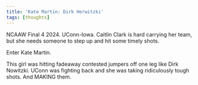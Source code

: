 ```yaml
---
title: 'Kate Martin: Dirk Herwitzki'
tags: [thoughts]
---
```


NCAAW Final 4 2024. UConn-Iowa. Caitlin Clark is hard carrying her team, but she needs someone to step up and hit some timely shots.

Enter Kate Martin.

This girl was hitting fadeaway contested jumpers off one leg like Dirk Nowitzki. UConn was fighting back and she was taking ridiculously tough shots. And MAKING them.
